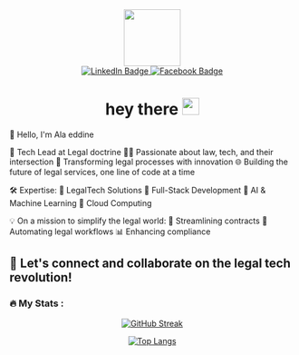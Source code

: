 

<!--
**alaa9985/alaa9985** is a ✨ _special_ ✨ repository because its `README.md` (this file) appears on your GitHub profile.

- 🔭 I’m currently working on ...
- 🌱 I’m currently learning ...
- 👯 I’m looking to collaborate on ...
- 🤔 I’m looking for help with ...
- 💬 Ask me about ...
- 📫 How to reach me: ...
- 😄 Pronouns: ...
- ⚡ Fun fact: ...
-->
<div id="container" align="center">
<div id="header" align="center">

  <img src="https://media.giphy.com/media/M9gbBd9nbDrOTu1Mqx/giphy.gif" width="100"/>
</div>
<div id="badges" align="center">
  <a href="https://www.linkedin.com/in/alaeddine-hachani">
    <img src="https://img.shields.io/badge/LinkedIn-blue?style=for-the-badge&logo=linkedin&logoColor=white" alt="LinkedIn Badge"/>
  </a>
  <a href="https://www.facebook.com/alaeddine.hachani.9985">
    <img src="https://img.shields.io/badge/Facebook-blue?style=for-the-badge&logo=facebook&logoColor=white" alt="Facebook Badge"/>
  </a>
</div>
<div id="header" align="center">
 <img src="https://komarev.com/ghpvc/?username=alaa9985&style=flat-square&color=blue"  alt=""/>
</div> 

<h1>
  hey there
  <img src="https://media.giphy.com/media/hvRJCLFzcasrR4ia7z/giphy.gif" width="30px"/>
</h1>


</div> 

👋 Hello, I'm Ala eddine

🚀 Tech Lead at Legal doctrine
👨‍💻 Passionate about law, tech, and their intersection
🔗 Transforming legal processes with innovation
🌐 Building the future of legal services, one line of code at a time

🛠️ Expertise:
🔹 LegalTech Solutions
🔹 Full-Stack Development
🔹 AI & Machine Learning
🔹 Cloud Computing

💡 On a mission to simplify the legal world:
📜 Streamlining contracts
🤖 Automating legal workflows
📊 Enhancing compliance

🌟 Let's connect and collaborate on the legal tech revolution!
---

### :fire: My Stats :
<div id="container" align="center">


[![GitHub Streak](http://github-readme-streak-stats.herokuapp.com?user=alaa9985&theme=dark)](https://git.io/streak-stats)

[![Top Langs](https://github-readme-stats.vercel.app/api/top-langs/?username=alaa9985&layout=compact&theme=vision-friendly-dark)](https://github.com/anuraghazra/github-readme-stats)
  
</div> 





